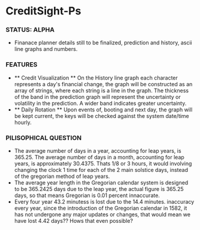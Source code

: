 # CreditSight-Ps

### STATUS: ALPHA
- Finanace planner details still to be finalized, prediction and history, ascii line graphs and numbers.

### FEATURES
- ** Credit Visualization ** On the History line graph each character represents a day's financial change, the graph will be constructed as an array of strings, where each string is a line in the graph. The thickness of the band in the prediction graph will represent the uncertainty or volatility in the prediction. A wider band indicates greater uncertainty.
- ** Daily Rotation ** Upon events of, booting and next day, the graph will be kept current, the keys will be checked against the system date/time hourly.

### PILISOPHICAL QUESTION
- The average number of days in a year, accounting for leap years, is 365.25. The average number of days in a month, accounting for leap years, is approximately 30.4375. Thats 1/8 or 3 hours, it would involving changing the clock 1 time for each of the 2 main solstice days, instead of the gregorian method of leap years. 
- The average year length in the Gregorian calendar system is designed to be 365.2425 days due to the leap year, the actual figure is 365.25 days, so that means Gregorian is 0.01 percent innaccurate. 
- Every four year 43.2 minutess is lost due to the 14.4 minutes. inaccuracy every year, since the introduction of the Gregorian calendar in 1582, it has not undergone any major updates or changes, that would mean we have lost 4.42 days?? Hows that even possible? 
